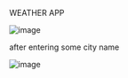 WEATHER APP

![image](https://github.com/agrimaswal/weatherapp/assets/124095607/39cb6858-3145-4e5f-a409-826182feea9e)


after entering some city name

![image](https://github.com/agrimaswal/weatherapp/assets/124095607/dc2dce8f-56db-4414-96fc-10c746c81ea8)

